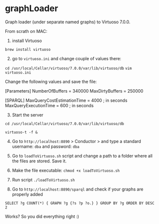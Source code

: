 graphLoader
===========

Graph loader (under separate named graphs) to Virtuoso 7.0.0.

From scrath on MAC:

1) install Virtuoso

```brew install virtuoso```

2) go to ```virtuoso.ini``` and change couple of values there:

```cd /usr/local/Cellar/virtuoso/7.0.0/var/lib/virtuoso/db```
```vim virtuoso.ini```

Change the following values and save the file:

[Parameters]
NumberOfBuffers          = 340000
MaxDirtyBuffers          = 250000

[SPARQL]
MaxQueryCostEstimationTime 	= 4000	; in seconds
MaxQueryExecutionTime      	= 600	; in seconds

3) Start the server

```cd /usr/local/Cellar/virtuoso/7.0.0/var/lib/virtuoso/db```

```virtuoso-t -f &``` 

4) Go to ```http://localhost:8890``` > Conductor > and type a standard username: ```dba``` and password: ```dba```

5) Go to ```loadToVirtuoso.sh``` script and change a path to a folder where all the files are stored. Save it. 

6) Make the file executable: ```chmod +x loadToVirtuoso.sh```

7) Run script ```./loadToVirtuoso.sh```

8) Go to ```http://localhost:8890/sparql``` and check if your graphs are properly added

```SELECT ?g COUNT(*) { GRAPH ?g {?s ?p ?o.} } GROUP BY ?g ORDER BY DESC 2```

Works? So you did everything right :)
